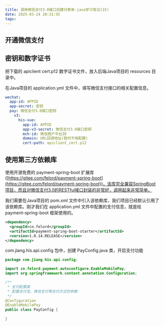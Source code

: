 ```yaml
---
title: 调用微信支付3.0接口创建付款单-java学习笔记(15)
date: 2025-03-24 20:31:55
tags:
---
```


## 开通微信支付

## 密钥和数字证书

把下载的 apiclient cert.p12 数字证书文件，放入后端Java项目的 resources 目录中。

在Java项目的 application.yml 文件中，填写微信支付接口的相关配置信息。

```yaml
wechat:
  app-id: APPID
  app-secret: 密钥
  pay: 微信支付3.0接口密钥
    v3:
      his-vue:
        app-id: APPID
        app-v3-secret: 微信支付3.0接口密钥
        mch-id: 微信商户平台ID
        domain: URL回调地址(暂时不用配置)
        cert-path: apiclient_cert.p12
```

<!-- more -->

## 使用第三方依赖库

使用开源免费的 payment-spring-boot 扩展库([https://gitee.com/felord/payment-spring-boot](https://gitee.com/felord/payment-spring-boot))，该库完全兼容SpringBoot项目，而且对微信支付3.0的RESTful接口封装的非常好，调用起来非常简单。

我们需要在Java项目的 pom.xml 文件中引入该依赖库，我们项目已经默认引用了该依赖库。刚才我们在 application.yml 文件中配置的支付信息，就是给 payment-spring-boot 框架使用的。

```xml
<dependency>
  <groupId>cn.felord</groupId>
  <artifactId>payment-spring-boot-starter</artifactId>
  <version>1.0.14.RELEASE</version>
</dependency>
```

com.jiang.his.api.config 包中，创建 PayConfig.java 类，开启支付功能

```java
package com.jiang.his.api.config;

import cn.felord.payment.autoconfigure.EnableMobilePay;
import org.springframework.context.annotation.Configuration;

/**
 * 支付配置类
 * 配置支付宝、微信支付等支付方式的参数
 */
@Configuration
@EnableMobilePay
public class PayConfig {
    
} 
```
